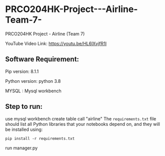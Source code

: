 # PRCO204HK-Project---Airline-Team-7-
PRCO204HK Project - Airline (Team 7)

YouTube Video Link: 
https://youtu.be/HL6lXvjfR1I

## Software Requirement:
Pip version: 8.1.1

Python version: python 3.8

MYSQL : Mysql workbench

## Step to run:
use mysql workbench create table call "airline"
The `requirements.txt` file should list all Python libraries that your notebooks
depend on, and they will be installed using:

```
pip install -r requirements.txt
```

run manager.py

